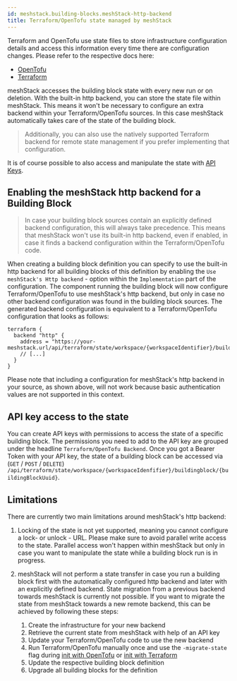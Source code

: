 ```yaml
---
id: meshstack.building-blocks.meshStack-http-backend
title: Terraform/OpenTofu state managed by meshStack
---
```


Terraform and OpenTofu use state files to store infrastructure configuration details and access this information every time there are configuration changes. Please refer to the respective docs here:

- [OpenTofu](https://opentofu.org/docs/language/settings/backends/configuration)
- [Terraform](https://developer.hashicorp.com/terraform/language/backend)

meshStack accesses the building block state with every new run or on deletion. With the built-in http backend, you can store the state file within meshStack. This means it won't be necessary to configure an extra backend within your Terraform/OpenTofu sources. In this case meshStack automatically takes care of the state of the building block. 

> Additionally, you can also use the natively supported Terraform backend for remote state management if you prefer implementing that configuration. 

It is of course possible to also access and manipulate the state with [API Keys](./meshstack.how-to-API-keys.md). 

## Enabling the meshStack http backend for a Building Block

> In case your building block sources contain an explicitly defined backend configuration, this will always take precedence.
> This means that meshStack won't use its built-in http backend, even if enabled, in case it finds a backend configuration within
> the Terraform/OpenTofu code.

When creating a building block definition you can specify to use the built-in http backend for all building blocks of this definition by enabling the `Use meshStack's Http backend` - option within the `Implementation` part of the configuration.
The component running the building block will now configure Terraform/OpenTofu to use meshStack's http backend, but only in case no other backend configuration was found in the building block sources.
The generated backend configuration is equivalent to a Terraform/OpenTofu configuration that looks as follows:

```hcl
terraform {
  backend "http" {
    address = "https://your-meshstack.url/api/terraform/state/workspace/{workspaceIdentifier}/buildingblock/{buildingBlockUuid}
    // [...]
  }
}
```

Please note that including a configuration for meshStack's http backend in your source, as shown above, will not work because basic authentication values are not supported in this context.

## API key access to the state

You can create API keys with permissions to access the state of a specific building block. The permissions you need to add to the API key are grouped under the headline `Terraform/OpenTofu Backend`.
Once you got a Bearer Token with your API key, the state of a building block can be accessed via\
(`GET` / `POST` / `DELETE`) `/api/terraform/state/workspace/{workspaceIdenfifier}/buildingblock/{buildingBlockUuid}`.

## Limitations

There are currently two main limitations around meshStack's http backend:

1. Locking of the state is not yet supported, meaning you cannot configure a lock- or unlock - URL. Please make sure to avoid parallel write access to the state. Parallel access won't happen within meshStack but only in case you want to manipulate the state while a building block run is in progress.
2. meshStack will not perform a state transfer in case you run a building block first with the automatically configured http backend and later with an explicitly defined backend. State migration from a previous backend towards meshStack is currently not possible. If you want to migrate the state from meshStack towards a new remote backend, this can be achieved by following these steps:

   1) Create the infrastructure for your new backend
   2) Retrieve the current state from meshStack with help of an API key
   3) Update your Terraform/OpenTofu code to use the new backend
   4) Run Terraform/OpenTofu manually once and use the `-migrate-state` flag during [init with OpenTofu](https://opentofu.org/docs/cli/commands/init/) or [init with Terraform](https://developer.hashicorp.com/terraform/cli/commands/init)
   5) Update the respective building block definition
   6) Upgrade all building blocks for the definition